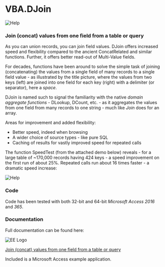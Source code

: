 # VBA.DJoin #
![Help](https://raw.githubusercontent.com/GustavBrock/VBA.DJoin/master/images/EE%20Header.png)

### Join (concat) values from one field from a table or query  ###
As you can union records, you can join field values. DJoin offers increased speed and flexibility compared to the ancient ConcatRelated and similar functions. Further, it offers better read-out of Multi-Value fields. 

For decades, functions have been around to solve the simple task of joining (concatenating) the values from a single field of many records to a single field value - as illustrated by the title picture, where the values from two keys (left) are joined into one field for each key (right) with a delimiter (or separator), here a *space*.

DJoin is named such to signal the familiarity with the native *domain aggregate functions* - DLookup, DCount, etc. - as it aggregates the values from one field from many records to one string - much like *Join* does for an array.

Areas for improvement and added flexibility:

* Better speed, indeed when browsing
* A wider choice of source types - like pure SQL
* Caching of results for vastly improved speed for repeated calls

The function SpeedTest (from the attached demo below) reveals - for a large table of ~170,000 records having 424 keys - a speed improvement on the first run of about 25%. Repeated calls run about 16 times faster - a dramatic speed increase:

![Help](https://raw.githubusercontent.com/GustavBrock/VBA.DJoin/master/images/SpeedTest.PNG)

### Code ###
Code has been tested with both 32-bit and 64-bit *Microsoft Access 2016* and *365*.

### Documentation ###
Full documentation can be found here:

![EE Logo](https://raw.githubusercontent.com/GustavBrock/VBA.DJoin/master/images/EE%20Logo.png) 

[Join (concat) values from one field from a table or query](https://www.experts-exchange.com/articles/33612/Join-concat-values-from-one-field-from-a-table-or-query.html)

Included is a Microsoft Access example application.